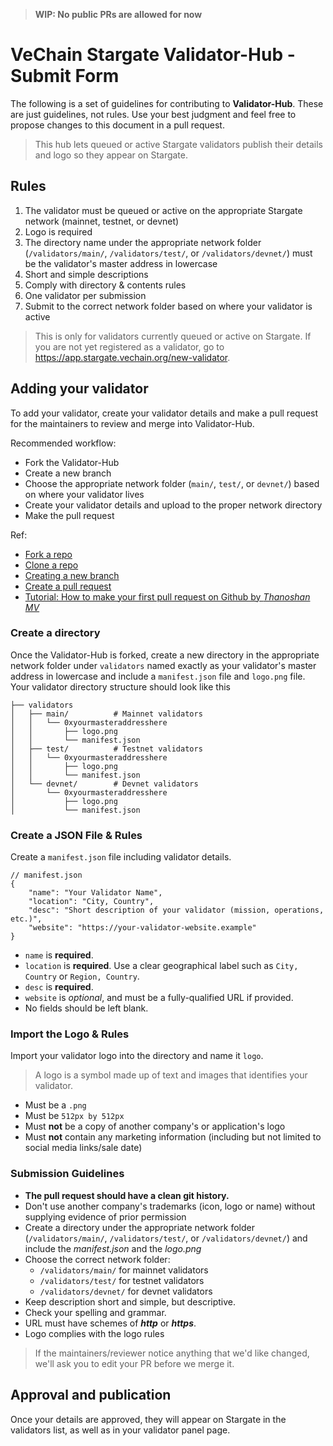 > **WIP: No public PRs are allowed for now**

# VeChain Stargate Validator-Hub - Submit Form

The following is a set of guidelines for contributing to **Validator-Hub**. These
are just guidelines, not rules. Use your best judgment and feel free to propose changes to this document in a pull request.

> This hub lets queued or active Stargate validators publish their details and logo so they appear on Stargate.

## Rules

1. The validator must be queued or active on the appropriate Stargate network (mainnet, testnet, or devnet)
2. Logo is required
3. The directory name under the appropriate network folder (`/validators/main/`, `/validators/test/`, or `/validators/devnet/`) must be the validator's master address in lowercase
4. Short and simple descriptions
5. Comply with directory & contents rules
6. One validator per submission
7. Submit to the correct network folder based on where your validator is active

> This is only for validators currently queued or active on Stargate. If you are not yet registered as a validator, go to https://app.stargate.vechain.org/new-validator.

## Adding your validator

To add your validator, create your validator details and make a pull request for the maintainers to review and merge into Validator-Hub.

Recommended workflow:

- Fork the Validator-Hub
- Create a new branch
- Choose the appropriate network folder (`main/`, `test/`, or `devnet/`) based on where your validator lives
- Create your validator details and upload to the proper network directory
- Make the pull request

Ref:

- [Fork a repo](https://docs.github.com/en/get-started/quickstart/fork-a-repo)
- [Clone a repo](https://docs.github.com/en/get-started/quickstart/fork-a-repo#cloning-your-forked-repository)
- [Creating a new branch](https://docs.github.com/en/pull-requests/collaborating-with-pull-requests/proposing-changes-to-your-work-with-pull-requests/creating-and-deleting-branches-within-your-repository#creating-a-branch)
- [Create a pull request](https://docs.github.com/en/pull-requests/collaborating-with-pull-requests/proposing-changes-to-your-work-with-pull-requests/creating-a-pull-request)
- [Tutorial: How to make your first pull request on Github by _Thanoshan MV_](https://www.freecodecamp.org/news/how-to-make-your-first-pull-request-on-github-3/)

### Create a directory

Once the Validator-Hub is forked, create a new directory in the appropriate network folder under `validators` named exactly as your validator's master address in lowercase and include a `manifest.json` file and `logo.png` file. Your validator directory structure should look like this

```
├── validators
│   ├── main/          # Mainnet validators
│   │   └── 0xyourmasteraddresshere
│   │       ├── logo.png
│   │       └── manifest.json
│   ├── test/          # Testnet validators
│   │   └── 0xyourmasteraddresshere
│   │       ├── logo.png
│   │       └── manifest.json
│   └── devnet/        # Devnet validators
│       └── 0xyourmasteraddresshere
│           ├── logo.png
│           └── manifest.json
```

### Create a JSON File & Rules

Create a `manifest.json` file including validator details.

```
// manifest.json
{
    "name": "Your Validator Name",
    "location": "City, Country",
    "desc": "Short description of your validator (mission, operations, etc.)",
    "website": "https://your-validator-website.example"
}
```

- `name` is **required**.
- `location` is **required**. Use a clear geographical label such as `City, Country` or `Region, Country`.
- `desc` is **required**.
- `website` is _optional_, and must be a fully-qualified URL if provided.
- No fields should be left blank.

### Import the Logo & Rules

Import your validator logo into the directory and name it `logo`.

> A logo is a symbol made up of text and images that identifies your validator.

- Must be a `.png`
- Must be `512px by 512px`
- Must **not** be a copy of another company's or application's logo
- Must **not** contain any marketing information (including but not limited to social media links/sale date)

### Submission Guidelines

- **The pull request should have a clean git history.**
- Don't use another company's trademarks (icon, logo or name) without supplying evidence of prior permission
- Create a directory under the appropriate network folder (`/validators/main/`, `/validators/test/`, or `/validators/devnet/`) and include the _manifest.json_ and the _logo.png_
- Choose the correct network folder:
  - `/validators/main/` for mainnet validators
  - `/validators/test/` for testnet validators  
  - `/validators/devnet/` for devnet validators
- Keep description short and simple, but descriptive.
- Check your spelling and grammar.
- URL must have schemes of **_http_** or **_https_**.
- Logo complies with the logo rules

> If the maintainers/reviewer notice anything that we'd like changed, we'll ask you to edit your PR before we merge it.

## Approval and publication

Once your details are approved, they will appear on Stargate in the validators list, as well as in your validator panel page.